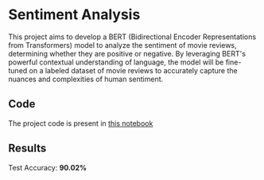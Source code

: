 # Sentiment Analysis
This project aims to develop a BERT (Bidirectional Encoder Representations from Transformers) model to analyze the sentiment of movie reviews, determining whether they are positive or negative. By leveraging BERT's powerful contextual understanding of language, the model will be fine-tuned on a labeled dataset of movie reviews to accurately capture the nuances and complexities of human sentiment.

## Code
The project code is present in [this notebook](https://github.com/rugvedmhatre/Sentiment-Analysis/blob/main/bert-sentiment-analysis.ipynb)

## Results
Test Accuracy: **90.02%**

